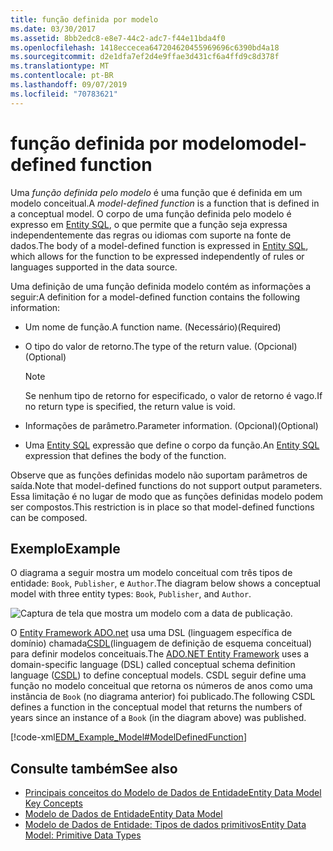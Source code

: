 ```yaml
---
title: função definida por modelo
ms.date: 03/30/2017
ms.assetid: 8bb2edc8-e8e7-44c2-adc7-f44e11bda4f0
ms.openlocfilehash: 1418eccecea647204620455969696c6390bd4a18
ms.sourcegitcommit: d2e1dfa7ef2d4e9ffae3d431cf6a4ffd9c8d378f
ms.translationtype: MT
ms.contentlocale: pt-BR
ms.lasthandoff: 09/07/2019
ms.locfileid: "70783621"
---
```

# <a name="model-defined-function"></a><span data-ttu-id="80084-102">função definida por modelo</span><span class="sxs-lookup"><span data-stu-id="80084-102">model-defined function</span></span>
<span data-ttu-id="80084-103">Uma *função definida pelo modelo* é uma função que é definida em um modelo conceitual.</span><span class="sxs-lookup"><span data-stu-id="80084-103">A *model-defined function* is a function that is defined in a conceptual model.</span></span> <span data-ttu-id="80084-104">O corpo de uma função definida pelo modelo é expresso em [Entity SQL](./ef/language-reference/entity-sql-language.md), o que permite que a função seja expressa independentemente das regras ou idiomas com suporte na fonte de dados.</span><span class="sxs-lookup"><span data-stu-id="80084-104">The body of a model-defined function is expressed in [Entity SQL](./ef/language-reference/entity-sql-language.md), which allows for the function to be expressed independently of rules or languages supported in the data source.</span></span>  
  
 <span data-ttu-id="80084-105">Uma definição de uma função definida modelo contém as informações a seguir:</span><span class="sxs-lookup"><span data-stu-id="80084-105">A definition for a model-defined function contains the following information:</span></span>  
  
- <span data-ttu-id="80084-106">Um nome de função.</span><span class="sxs-lookup"><span data-stu-id="80084-106">A function name.</span></span> <span data-ttu-id="80084-107">(Necessário)</span><span class="sxs-lookup"><span data-stu-id="80084-107">(Required)</span></span>  
  
- <span data-ttu-id="80084-108">O tipo do valor de retorno.</span><span class="sxs-lookup"><span data-stu-id="80084-108">The type of the return value.</span></span> <span data-ttu-id="80084-109">(Opcional)</span><span class="sxs-lookup"><span data-stu-id="80084-109">(Optional)</span></span>  
  
    > [!NOTE]
    > <span data-ttu-id="80084-110">Se nenhum tipo de retorno for especificado, o valor de retorno é vago.</span><span class="sxs-lookup"><span data-stu-id="80084-110">If no return type is specified, the return value is void.</span></span>  
  
- <span data-ttu-id="80084-111">Informações de parâmetro.</span><span class="sxs-lookup"><span data-stu-id="80084-111">Parameter information.</span></span> <span data-ttu-id="80084-112">(Opcional)</span><span class="sxs-lookup"><span data-stu-id="80084-112">(Optional)</span></span>  
  
- <span data-ttu-id="80084-113">Uma [Entity SQL](./ef/language-reference/entity-sql-language.md) expressão que define o corpo da função.</span><span class="sxs-lookup"><span data-stu-id="80084-113">An [Entity SQL](./ef/language-reference/entity-sql-language.md) expression that defines the body of the function.</span></span>  
  
 <span data-ttu-id="80084-114">Observe que as funções definidas modelo não suportam parâmetros de saída.</span><span class="sxs-lookup"><span data-stu-id="80084-114">Note that model-defined functions do not support output parameters.</span></span> <span data-ttu-id="80084-115">Essa limitação é no lugar de modo que as funções definidas modelo podem ser compostos.</span><span class="sxs-lookup"><span data-stu-id="80084-115">This restriction is in place so that model-defined functions can be composed.</span></span>  
  
## <a name="example"></a><span data-ttu-id="80084-116">Exemplo</span><span class="sxs-lookup"><span data-stu-id="80084-116">Example</span></span>  
 <span data-ttu-id="80084-117">O diagrama a seguir mostra um modelo conceitual com três tipos de entidade: `Book`, `Publisher`, e `Author`.</span><span class="sxs-lookup"><span data-stu-id="80084-117">The diagram below shows a conceptual model with three entity types: `Book`, `Publisher`, and `Author`.</span></span>  
  
 ![Captura de tela que mostra um modelo com a data de publicação.](./media/model-defined-function/model-published-date-three-entity-types.gif)  
  
 <span data-ttu-id="80084-119">O [Entity Framework ADO.net](./ef/index.md) usa uma DSL (linguagem específica de domínio) chamada[CSDL](./ef/language-reference/csdl-specification.md)(linguagem de definição de esquema conceitual) para definir modelos conceituais.</span><span class="sxs-lookup"><span data-stu-id="80084-119">The [ADO.NET Entity Framework](./ef/index.md) uses a domain-specific language (DSL) called conceptual schema definition language ([CSDL](./ef/language-reference/csdl-specification.md)) to define conceptual models.</span></span> <span data-ttu-id="80084-120">CSDL seguir define uma função no modelo conceitual que retorna os números de anos como uma instância de `Book` (no diagrama anterior) foi publicado.</span><span class="sxs-lookup"><span data-stu-id="80084-120">The following CSDL defines a function in the conceptual model that returns the numbers of years since an instance of a `Book` (in the diagram above) was published.</span></span>  
  
 [!code-xml[EDM_Example_Model#ModelDefinedFunction](../../../../samples/snippets/xml/VS_Snippets_Data/edm_example_model/xml/books4.edmx#modeldefinedfunction)]  
  
## <a name="see-also"></a><span data-ttu-id="80084-121">Consulte também</span><span class="sxs-lookup"><span data-stu-id="80084-121">See also</span></span>

- [<span data-ttu-id="80084-122">Principais conceitos do Modelo de Dados de Entidade</span><span class="sxs-lookup"><span data-stu-id="80084-122">Entity Data Model Key Concepts</span></span>](entity-data-model-key-concepts.md)
- [<span data-ttu-id="80084-123">Modelo de Dados de Entidade</span><span class="sxs-lookup"><span data-stu-id="80084-123">Entity Data Model</span></span>](entity-data-model.md)
- [<span data-ttu-id="80084-124">Modelo de Dados de Entidade: Tipos de dados primitivos</span><span class="sxs-lookup"><span data-stu-id="80084-124">Entity Data Model: Primitive Data Types</span></span>](entity-data-model-primitive-data-types.md)
